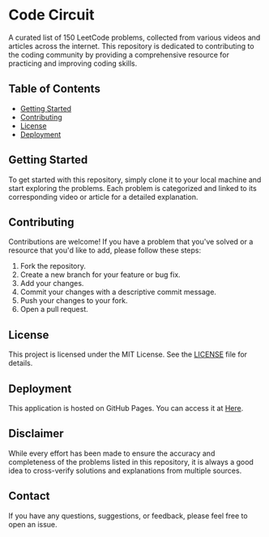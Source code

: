 # Code Circuit

A curated list of 150 LeetCode problems, collected from various videos and articles across the internet. This repository is dedicated to contributing to the coding community by providing a comprehensive resource for practicing and improving coding skills.

## Table of Contents

- [Getting Started](#getting-started)
- [Contributing](#contributing)
- [License](#license)
- [Deployment](#deployment)

## Getting Started

To get started with this repository, simply clone it to your local machine and start exploring the problems. Each problem is categorized and linked to its corresponding video or article for a detailed explanation.

## Contributing

Contributions are welcome! If you have a problem that you've solved or a resource that you'd like to add, please follow these steps:

1. Fork the repository.
2. Create a new branch for your feature or bug fix.
3. Add your changes.
4. Commit your changes with a descriptive commit message.
5. Push your changes to your fork.
6. Open a pull request.

## License

This project is licensed under the MIT License. See the [LICENSE](LICENSE) file for details.

## Deployment

This application is hosted on GitHub Pages. You can access it at [Here](https://dreamcatcher45.github.io/Code-Circuit/).

## Disclaimer

While every effort has been made to ensure the accuracy and completeness of the problems listed in this repository, it is always a good idea to cross-verify solutions and explanations from multiple sources.

## Contact

If you have any questions, suggestions, or feedback, please feel free to open an issue.

